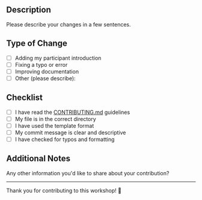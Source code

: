 ## Description

Please describe your changes in a few sentences.

## Type of Change

- [ ] Adding my participant introduction
- [ ] Fixing a typo or error
- [ ] Improving documentation
- [ ] Other (please describe):

## Checklist

- [ ] I have read the [CONTRIBUTING.md](../CONTRIBUTING.md) guidelines
- [ ] My file is in the correct directory
- [ ] I have used the template format
- [ ] My commit message is clear and descriptive
- [ ] I have checked for typos and formatting

## Additional Notes

Any other information you'd like to share about your contribution?

---

Thank you for contributing to this workshop! 🎉
